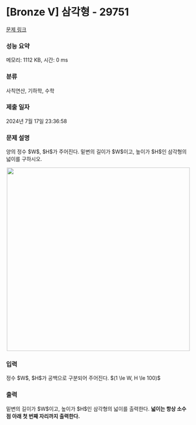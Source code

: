 # [Bronze V] 삼각형 - 29751 

[문제 링크](https://www.acmicpc.net/problem/29751) 

### 성능 요약

메모리: 1112 KB, 시간: 0 ms

### 분류

사칙연산, 기하학, 수학

### 제출 일자

2024년 7월 17일 23:36:58

### 문제 설명

<p>양의 정수 $W$, $H$가 주어진다. 밑변의 길이가 $W$이고, 높이가 $H$인 삼각형의 넓이를 구하시오.</p>

<p style="text-align:center;max-width:500px; margin: 0 auto"><img alt="" src="" style="height: auto; width: 500px;"></p>

### 입력 

 <p>정수 $W$, $H$가 공백으로 구분되어 주어진다. $(1 \le W, H \le 100)$</p>

### 출력 

 <p>밑변의 길이가 $W$이고, 높이가 $H$인 삼각형의 넓이를 출력한다. <strong>넓이는 항상 소수점 아래 첫 번째 자리까지 출력한다.</strong></p>

